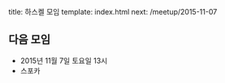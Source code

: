 title: 하스켈 모임
template: index.html
next: /meetup/2015-11-07

## 다음 모임

- 2015년 11월 7일 토요일 13시
- 스포카
